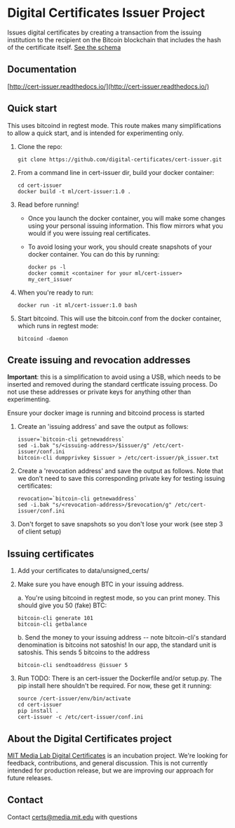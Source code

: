 Digital Certificates Issuer Project
===================================

Issues digital certificates by creating a transaction from the issuing institution to the recipient
on the Bitcoin blockchain that includes the hash of the certificate itself. [See the schema](https://github.com/digital-certificates/schema)

Documentation
-------------

[http://cert-issuer.readthedocs.io/](http://cert-issuer.readthedocs.io/)

Quick start
-----------

This uses bitcoind in regtest mode. This route makes many simplifications to allow a quick start, and is intended for
experimenting only.


1. Clone the repo:

    ```
    git clone https://github.com/digital-certificates/cert-issuer.git
    ```


2. From a command line in cert-issuer dir, build your docker container:
    
    ```
    cd cert-issuer
    docker build -t ml/cert-issuer:1.0 .
    ```

3. Read before running!

    - Once you launch the docker container, you will make some changes using your personal issuing information. This flow mirrors what you would if you were issuing real certificates.
    - To avoid losing your work, you should create snapshots of your docker container. You can do this by running:

        ```
        docker ps -l
        docker commit <container for your ml/cert-issuer> my_cert_issuer
        ```

4. When you're ready to run:

    ```
    docker run -it ml/cert-issuer:1.0 bash
    ```

5. Start bitcoind. This will use the bitcoin.conf from the docker container, which runs in regtest mode:

    ```
    bitcoind -daemon
    ```

Create issuing and revocation addresses
---------------------------------------

__Important__: this is a simplification to avoid using a USB, which needs to be inserted and removed during the
standard certficate issuing process. Do not use these addresses or private keys for anything other than experimenting.

Ensure your docker image is running and bitcoind process is started

1. Create an 'issuing address' and save the output as follows:

    ```
    issuer=`bitcoin-cli getnewaddress`
    sed -i.bak "s/<issuing-address>/$issuer/g" /etc/cert-issuer/conf.ini
    bitcoin-cli dumpprivkey $issuer > /etc/cert-issuer/pk_issuer.txt
    ```

2. Create a 'revocation address' and save the output as follows. Note that we don't need to save this
corresponding private key for testing issuing certificates:

    ```
    revocation=`bitcoin-cli getnewaddress`
    sed -i.bak "s/<revocation-address>/$revocation/g" /etc/cert-issuer/conf.ini
    ```

3. Don't forget to save snapshots so you don't lose your work (see step 3 of client setup)

Issuing certificates
--------------------

1. Add your certificates to data/unsigned_certs/

2. Make sure you have enough BTC in your issuing address.

    a. You're using bitcoind in regtest mode, so you can print money. This should give you 50 (fake) BTC:

    ```
    bitcoin-cli generate 101
    bitcoin-cli getbalance
    ```

    b. Send the money to your issuing address -- note bitcoin-cli's standard denomination is bitcoins not satoshis! In our
    app, the standard unit is satoshis. This sends 5 bitcoins to the address

    ```
    bitcoin-cli sendtoaddress @issuer 5
    ```

3. Run
TODO: There is an cert-issuer the Dockerfile and/or setup.py. The pip install here shouldn't be required.
For now, these get it running:

    ```
    source /cert-issuer/env/bin/activate
    cd cert-issuer
    pip install .
    cert-issuer -c /etc/cert-issuer/conf.ini
    ```


About the Digital Certificates project
--------------------------------------

[MIT Media Lab Digital Certificates](http://certificates.media.mit.edu/) is an incubation project. We're looking for feedback, contributions, and general
discussion. This is not currently intended for production release, but we are improving our approach for future releases.


Contact
-------

Contact [certs@media.mit.edu](mailto:certs@media.mit.edu) with questions

